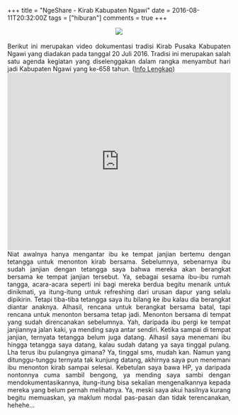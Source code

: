 +++
title = "NgeShare - Kirab Kabupaten Ngawi"
date = 2016-08-11T20:32:00Z
tags = ["hiburan"]
comments = true
+++

<center><img border="0" data-original-height="600" data-original-width="1200" src="https://2.bp.blogspot.com/-jvCF2-1p7xQ/XFzaHEyxE6I/AAAAAAAATGY/NkcJatk0Fa4-KbR2NyOAzmnb-tWNyjV7wCLcBGAs/s1600/ngawi.png" /></center><br />
<div style="text-align: justify;">Berikut ini merupakan video dokumentasi tradisi Kirab Pusaka Kabupaten Ngawi yang diadakan pada tanggal 20 Juli 2016. Tradisi ini merupakan salah satu agenda kegiatan yang diselenggakan dalam rangka menyambut hari jadi Kabupaten Ngawi yang ke-658 tahun. (<a href="http://www.ngawikab.go.id/home/2016/07/kirab-pusaka-ngawi-visit-year-2017/" target="_blank">Info Lengkap</a>)<br />
<iframe width="100%" height="400" src="https://www.youtube.com/embed/YMsAuyP_w6s" frameborder="0" allow="accelerometer; autoplay; encrypted-media; gyroscope; picture-in-picture" allowfullscreen></iframe><br />
Niat awalnya hanya mengantar ibu ke tempat janjian bertemu dengan tetangga untuk menonton kirab bersama. Sebelumnya, sebenarnya ibu sudah janjian dengan tetangga saya bahwa mereka akan berangkat bersama ke tempat janjian tersebut. Ya, sebagai sesama ibu-ibu rumah tangga, acara-acara seperti ini bagi mereka berdua begitu menarik untuk dinikmati, ya itung-itung untuk refreshing dari urusan dapur yang selalu dipikirin. Tetapi tiba-tiba tetangga saya itu bilang ke ibu kalau dia berangkat diantar anaknya. Alhasil, rencana untuk berangkat bersama batal, tapi rencana untuk menonton bersama tetap jadi. Menonton bersama di tempat yang sudah direncanakan sebelumnya. Yah, daripada ibu pergi ke tempat janjiannya jalan kaki, ya mending saya antar sendiri. Ketika sampai di tempat janjian, ternyata tetangga belum juga datang. Alhasil saya menemani ibu hingga tetangga saya datang, kalau sudah datang ya saya tinggal pulang. Lha terus ibu pulangnya gimana? Ya, tinggal sms, mudah kan. Namun yang ditunggu-tunggu ternyata tak kunjung datang, akhirnya saya pun menemani ibu menonton kirab sampai selesai. Kebetulan saya bawa HP, ya daripada nontonnya cuma sambil bengong, ya mending saya sambi dengan mendokumentasikannya, itung-itung bisa sekalian mengenalkannya kepada mereka yang belum pernah melihatnya. Ya, meski saya akui hasilnya kurang begitu memuaskan, ya maklum modal pas-pasan dan tidak terencanakan, hehehe...</div>
